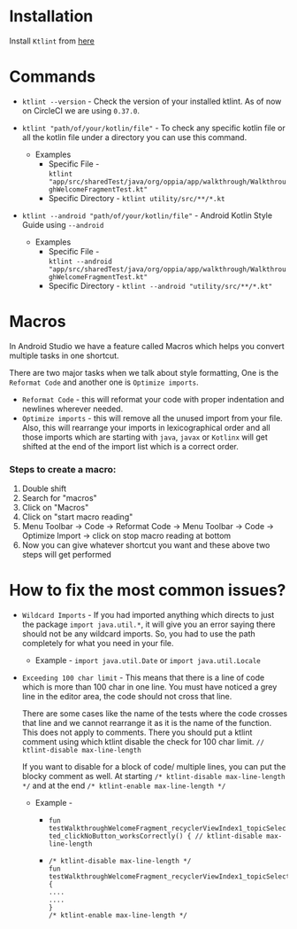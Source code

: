 # Installation 
Install `Ktlint` from [here](https://github.com/pinterest/ktlint#installation)

# Commands 
* `ktlint --version` - Check the version of your installed ktlint. As of now on CircleCI we are using `0.37.0`.

* `ktlint "path/of/your/kotlin/file"` - To check any specific kotlin file or all the kotlin file under a directory you can use this command.
   
   * Examples <br>
       * Specific File - <br>`ktlint "app/src/sharedTest/java/org/oppia/app/walkthrough/WalkthroughWelcomeFragmentTest.kt"`<br>
       * Specific Directory - `ktlint utility/src/**/*.kt`

* `ktlint --android "path/of/your/kotlin/file"` - Android Kotlin Style Guide using `--android`

   * Examples <br>
       * Specific File - <br>`ktlint --android "app/src/sharedTest/java/org/oppia/app/walkthrough/WalkthroughWelcomeFragmentTest.kt"`<br>
       * Specific Directory - `ktlint --android "utility/src/**/*.kt"`

# Macros
In Android Studio we have a feature called Macros which helps you convert multiple tasks in one shortcut.

There are two major tasks when we talk about style formatting, One is the `Reformat Code` and another one is `Optimize imports`. 

* `Reformat Code` - this will reformat your code with proper indentation and newlines wherever needed.
* `Optimize imports` - this will remove all the unused import from your file. Also, this will rearrange your imports in lexicographical order and all those imports which are starting with `java`, `javax` or `Kotlinx` will get shifted at the end of the import list which is a correct order. 

### Steps to create a macro: 
1. Double shift
2. Search for "macros" 
3. Click on "Macros" 
4. Click on "start macro reading" 
5. Menu Toolbar -> Code -> Reformat Code -> Menu Toolbar -> Code -> Optimize Import -> click on stop macro reading at bottom 
6. Now you can give whatever shortcut you want and these above two steps will get performed

# How to fix the most common issues?
* `Wildcard Imports` - If you had imported anything which directs to just the package `import java.util.*`, it will give you an error saying there should not be any wildcard imports. So, you had to use the path completely for what you need in your file. 

   * Example - `import java.util.Date` or `import java.util.Locale`

* `Exceeding 100 char limit` - This means that there is a line of code which is more than 100 char in one line. You must have noticed a grey line in the editor area, the code should not cross that line. 

    There are some cases like the name of the tests where the code crosses that line and we cannot rearrange it as it is the name of the function. This does not apply to comments. There you should put a ktlint comment using which ktlint disable the check for 100 char limit.  `// ktlint-disable max-line-length`

    If you want to disable for a block of code/ multiple lines, you can put the blocky comment as well. At starting `/* ktlint-disable max-line-length */` and at the end `/* ktlint-enable max-line-length */`

    * Example - <br>
       * `fun testWalkthroughWelcomeFragment_recyclerViewIndex1_topicSelected_clickNoButton_worksCorrectly() { // ktlint-disable max-line-length`
       
       * ```
         /* ktlint-disable max-line-length */ 
         fun testWalkthroughWelcomeFragment_recyclerViewIndex1_topicSelected_clickNoButton_worksCorrectly() {
         ....
         .... 
         }
         /* ktlint-enable max-line-length */
         ```